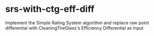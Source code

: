 # srs-with-ctg-eff-diff
Implement the Simple Rating System algorithm and replace raw point differential with CleaningTheGlass's Efficiency Differential as input
